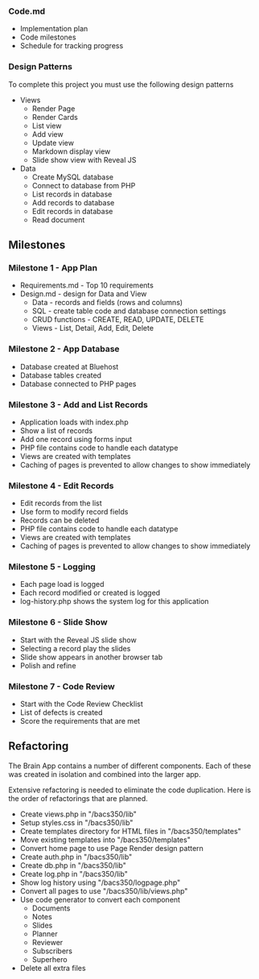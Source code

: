 ### Code.md
* Implementation plan
* Code milestones
* Schedule for tracking progress


### Design Patterns

To complete this project you must use the following design patterns

* Views
    * Render Page
    * Render Cards
    * List view
    * Add view
    * Update view
    * Markdown display view
    * Slide show view with Reveal JS
* Data
    * Create MySQL database
    * Connect to database from PHP
    * List records in database
    * Add records to database
    * Edit records in database
    * Read document


## Milestones

### Milestone 1 - App Plan
* Requirements.md - Top 10 requirements
* Design.md - design for Data and View
    * Data - records and fields (rows and columns)
    * SQL - create table code and database connection settings
    * CRUD functions - CREATE, READ, UPDATE, DELETE
    * Views - List, Detail, Add, Edit, Delete


### Milestone 2 - App Database
* Database created at Bluehost
* Database tables created
* Database connected to PHP pages


### Milestone 3 - Add and List Records
* Application loads with index.php
* Show a list of records
* Add one record using forms input
* PHP file contains code to handle each datatype
* Views are created with templates
* Caching of pages is prevented to allow changes to show immediately


### Milestone 4 - Edit Records
* Edit records from the list
* Use form to modify record fields
* Records can be deleted
* PHP file contains code to handle each datatype
* Views are created with templates
* Caching of pages is prevented to allow changes to show immediately


### Milestone 5 - Logging
* Each page load is logged
* Each record modified or created is logged
* log-history.php shows the system log for this application


### Milestone 6 - Slide Show
* Start with the Reveal JS slide show 
* Selecting a record play the slides
* Slide show appears in another browser tab
* Polish and refine


### Milestone 7 - Code Review
* Start with the Code Review Checklist 
* List of defects is created
* Score the requirements that are met

## Refactoring

The Brain App contains a number of different components.  Each of these was created in isolation and
combined into the larger app.

Extensive refactoring is needed to eliminate the code duplication.  Here is the order of refactorings that are planned.

* Create views.php in "/bacs350/lib"
* Setup styles.css in "/bacs350/lib"
* Create templates directory for HTML files in "/bacs350/templates"
* Move existing templates into "/bacs350/templates"
* Convert home page to use Page Render design pattern
* Create auth.php in "/bacs350/lib"
* Create db.php in "/bacs350/lib"
* Create log.php in  "/bacs350/lib"
* Show log history using "/bacs350/logpage.php"
* Convert all pages to use "/bacs350/lib/views.php"
* Use code generator to convert each component
    * Documents
    * Notes
    * Slides
    * Planner
    * Reviewer
    * Subscribers
    * Superhero
* Delete all extra files


